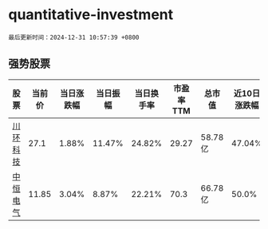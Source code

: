 # quantitative-investment

`最后更新时间：2024-12-31 10:57:39 +0800`

## 强势股票

|股票|当前价|当日涨跌幅|当日振幅|当日换手率|市盈率TTM|总市值|近10日涨跌幅|
|----|----|----|----|----|----|----|----|
|[川环科技](https://xueqiu.com/S/SZ300547)|27.1|1.88%|11.47%|24.82%|29.27|58.78亿|47.04%|
|[中恒电气](https://xueqiu.com/S/SZ002364)|11.85|3.04%|8.87%|22.21%|70.3|66.78亿|50.0%|
